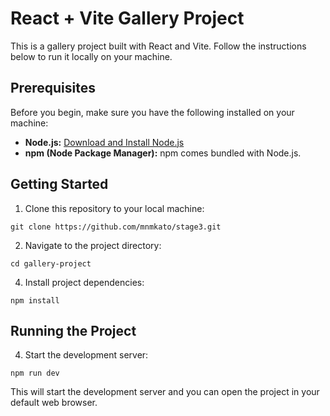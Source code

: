 # React + Vite Gallery Project

This is a gallery project built with React and Vite. Follow the instructions below to run it locally on your machine.

## Prerequisites

Before you begin, make sure you have the following installed on your machine:

- **Node.js:** [Download and Install Node.js](https://nodejs.org/)
- **npm (Node Package Manager):** npm comes bundled with Node.js.

## Getting Started

1. Clone this repository to your local machine:
```
git clone https://github.com/mnmkato/stage3.git
```

2. Navigate to the project directory:
```
cd gallery-project
```
4. Install project dependencies:
```
npm install
```
## Running the Project

4. Start the development server:
```
npm run dev
```
This will start the development server and you can open the project in your default web browser.
